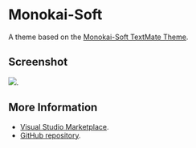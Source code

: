 # Monokai-Soft

A theme based on the [Monokai-Soft TextMate Theme](http://colorsublime.com/theme/Monokai-Soft).


## Screenshot
![](https://raw.githubusercontent.com/gerane/VSCodeThemes/master/gerane.Theme-Monokai-Soft/screenshot.png).


## More Information
* [Visual Studio Marketplace](https://marketplace.visualstudio.com/items/gerane.Theme-Monokai-Soft).
* [GitHub repository](https://github.com/gerane/VSCodeThemes).
